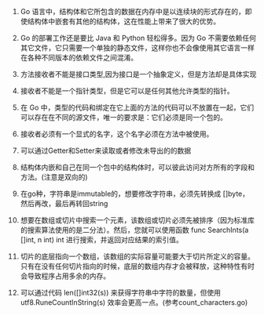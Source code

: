 1. Go 语言中，结构体和它所包含的数据在内存中是以连续块的形式存在的，即使结构体中嵌套有其他的结构体，这在性能上带来了很大的优势。

2. Go 的部署工作还是要比 Java 和 Python 轻松得多。因为 Go 不需要依赖任何其它文件，它只需要一个单独的静态文件，这样你也不会像使用其它语言一样在各种不同版本的依赖文件之间混淆。

3. 方法接收者不能是接口类型,因为接口是一个抽象定义，但是方法却是具体实现

4. 接收者不能是一个指针类型，但是它可以是任何其他允许类型的指针。

5. 在 Go 中，类型的代码和绑定在它上面的方法的代码可以不放置在一起，它们可以存在在不同的源文件，唯一的要求是：它们必须是同一个包的。

6. 接收者必须有一个显式的名字，这个名字必须在方法中被使用。

7. 可以通过Getter和Setter来读取或者修改未导出的的数据

8. 结构体内嵌和自己在同一个包中的结构体时，可以彼此访问对方所有的字段和方法。(注意是双向的)


9. 在go种，字符串是immutable的，想要修改字符串，必须先转换成 []byte， 然后再改，最后再转回string

10. 想要在数组或切片中搜索一个元素，该数组或切片必须先被排序（因为标准库的搜索算法使用的是二分法）。然后，您就可以使用函数 func SearchInts(a []int, n int) int 进行搜索，并返回对应结果的索引值。

11. 切片的底层指向一个数组，该数组的实际容量可能要大于切片所定义的容量。只有在没有任何切片指向的时候，底层的数组内存才会被释放，这种特性有时会导致程序占用多余的内存。

12. 可以通过代码 len([]int32(s)) 来获得字符串中字符的数量，但使用 utf8.RuneCountInString(s) 效率会更高一点。(参考count_characters.go)